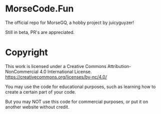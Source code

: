 # MorseCode.Fun
The official repo for MorseGQ, a hobby project by juicyguyzer!

Still in beta, PR's are appreciated.

# Copyright
This work is licensed under a Creative Commons Attribution-NonCommercial 4.0 International License.
https://creativecommons.org/licenses/by-nc/4.0/

You may use the code for educational purposes, such as learning how to create a certain part of your code.

But you may NOT use this code for commercial purposes, or put it on another website without credit.
